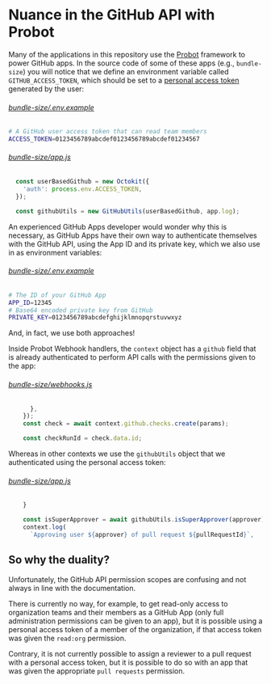 # Nuance in the GitHub API with Probot

Many of the applications in this repository use the [Probot](https://probot.github.io/) framework to power GitHub apps.
In the source code of some of these apps (e.g., `bundle-size`) you will notice that we define an environment variable
called `GITHUB_ACCESS_TOKEN`, which should be set to a [personal access token](https://github.com/settings/tokens)
generated by the user:

###### [bundle-size/.env.example](https://github.com/ampproject/amp-github-apps/blob/33969c884f51a5fcfe342202b1935145b64efd1b/bundle-size/.env.example#L25-L26)
```sh
# A GitHub user access token that can read team members
ACCESS_TOKEN=0123456789abcdef0123456789abcdef01234567
```

###### [bundle-size/app.js](https://github.com/ampproject/amp-github-apps/blob/7a66567ae24b6061d5078d97e8a2f9816b68e0a0/bundle-size/app.js#L31-L35)
```javascript
  const userBasedGithub = new Octokit({
    'auth': process.env.ACCESS_TOKEN,
  });

  const githubUtils = new GitHubUtils(userBasedGithub, app.log);
```

An experienced GitHub Apps developer would wonder why this is necessary, as GitHub Apps have their own way to
authenticate themselves with the GitHub API, using the App ID and its private key, which we also use in as environment
variables:

###### [bundle-size/.env.example](https://github.com/ampproject/amp-github-apps/blob/33969c884f51a5fcfe342202b1935145b64efd1b/bundle-size/.env.example#L1-L11)
```sh
# The ID of your GitHub App
APP_ID=12345
# Base64 encoded private key from GitHub
PRIVATE_KEY=0123456789abcdefghijklmnopqrstuvwxyz
```

And, in fact, we use both approaches!

Inside Probot Webhook handlers, the `context` object has a `github` field that is already authenticated to perform API
calls with the permissions given to the app:

###### [bundle-size/webhooks.js](https://github.com/ampproject/amp-github-apps/blob/33969c884f51a5fcfe342202b1935145b64efd1b/bundle-size/webhooks.js#L42)

```javascript
      },
    });
    const check = await context.github.checks.create(params);

    const checkRunId = check.data.id;
```

Whereas in other contexts we use the `githubUtils` object that we authenticated using the personal access token:

###### [bundle-size/app.js](https://github.com/ampproject/amp-github-apps/blob/33969c884f51a5fcfe342202b1935145b64efd1b/bundle-size/webhooks.js#L96)
```javascript
    }

    const isSuperApprover = await githubUtils.isSuperApprover(approver);
    context.log(
      `Approving user ${approver} of pull request ${pullRequestId}`,
```

## So why the duality?

Unfortunately, the GitHub API permission scopes are confusing and not always in line with the documentation.

There is currently no way, for example, to get read-only access to organization teams and their members as a GitHub App
(only full administration permissions can be given to an app), but it is possible using a personal access token of a
member of the organization, if that access token was given the `read:org` permission.

Contrary, it is not currently possible to assign a reviewer to a pull request with a personal access token, but it is
possible to do so with an app that was given the appropriate `pull requests` permission.
